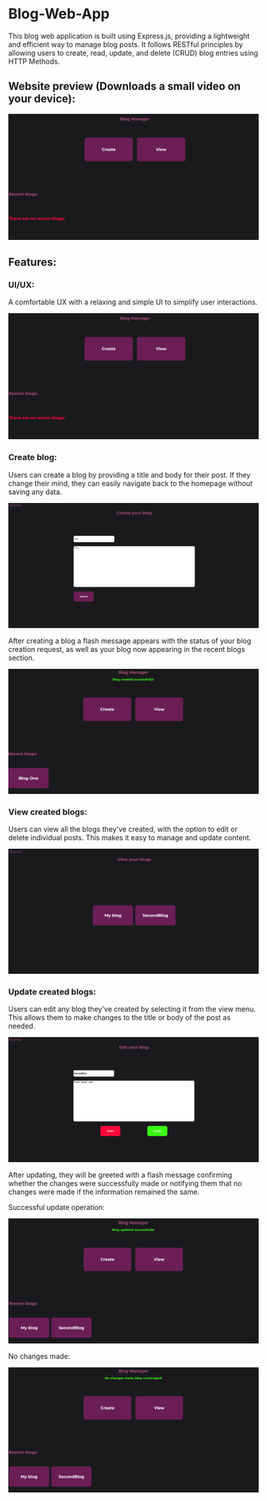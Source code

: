 # Blog-Web-App
This blog web application is built using Express.js, providing a lightweight and efficient way to manage blog posts. It follows RESTful principles by allowing users to create, read, update, and delete (CRUD) blog entries using HTTP Methods.

## Website preview (Downloads a small video on your device):

[![Video Thumbnail](image.png)](WebsitePreview.mp4)

## Features:

### UI/UX:
A comfortable UX with a relaxing and simple UI to simplify user interactions.

![alt text](image.png)

### Create blog:
Users can create a blog by providing a title and body for their post. If they change their mind, they can easily navigate back to the homepage without saving any data.

![alt text](image-1.png)

After creating a blog a flash message appears with the status of your blog creation request, as well as your blog now appearing in the recent blogs section.

![alt text](image-2.png)

### View created blogs:
Users can view all the blogs they've created, with the option to edit or delete individual posts. This makes it easy to manage and update content.

![alt text](image-3.png)

### Update created blogs:
Users can edit any blog they've created by selecting it from the view menu. This allows them to make changes to the title or body of the post as needed.

![alt text](image-4.png)

After updating, they will be greeted with a flash message confirming whether the changes were successfully made or notifying them that no changes were made if the information remained the same.

Successful update operation:

![alt text](image-5.png)

No changes made:

![alt text](image-6.png)



